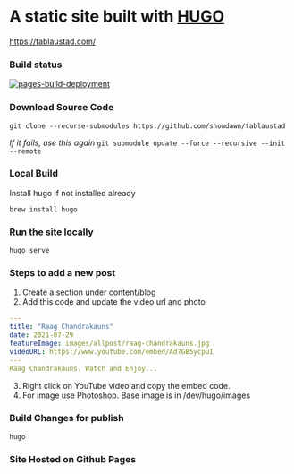 # A static site built with [HUGO](https://gohugo.io/getting-started/quick-start/)

https://tablaustad.com/

### Build status
[![pages-build-deployment](https://github.com/showdawn/tablaustad/actions/workflows/pages/pages-build-deployment/badge.svg)](https://github.com/showdawn/tablaustad/actions/workflows/pages/pages-build-deployment)

### Download Source Code

```git clone --recurse-submodules https://github.com/showdawn/tablaustad```

_If it fails, use this again_
```git submodule update --force --recursive --init --remote```

### Local Build
Install hugo if not installed already

```brew install hugo```

### Run the site locally 

```hugo serve```

### Steps to add a new post

1. Create a section under content/blog
2. Add this code and update the video url and photo
```yaml
---
title: "Raag Chandrakauns"
date: 2021-07-29
featureImage: images/allpost/raag-chandrakauns.jpg
videoURL: https://www.youtube.com/embed/Ad7GB5ycpuI
---
Raag Chandrakauns. Watch and Enjoy...
```
3. Right click on YouTube video and copy the embed code.
4. For image use Photoshop. Base image is in  /dev/hugo/images

### Build Changes for publish

```hugo```

### Site Hosted on Github Pages


